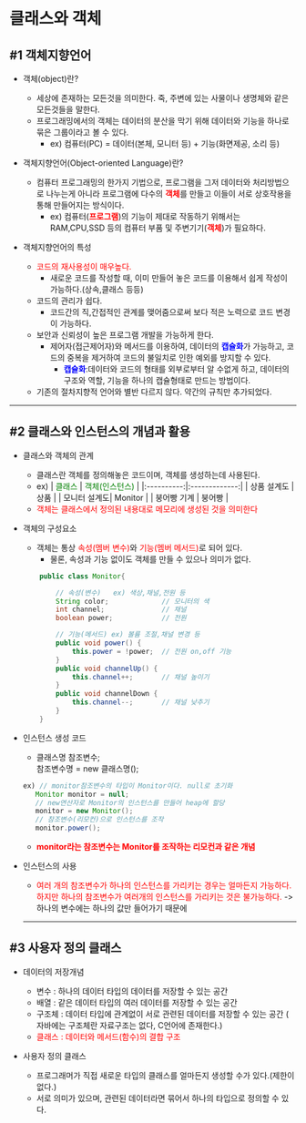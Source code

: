# 클래스와 객체

## #1 객체지향언어

- 객체(object)란?

  - 세상에 존재하는 모든것을 의미한다. 죽, 주변에 있는 사물이나 생명체와 같은 모든것들을 말한다.
  - 프로그래밍에서의 객체는 데이터의 분산을 막기 위해 데이터와 기능을 하나로 묶은 그룹이라고 볼 수 있다.
    - ex) 컴퓨터(PC) = 데이터(본체, 모니터 등) + 기능(화면제공, 소리 등)

- 객체지향언어(Object-oriented Language)란?

  - 컴퓨터 프로그래밍의 한가지 기법으로, 프로그램을 그저 데이터와 처리방법으로 나누는게 아니라 프로그램에 다수의 <span style="color:red">**객체**</span>를 만들고 이들이 서로 상호작용을 통해 만들어지는 방식이다.
    - ex) 컴퓨터(<span style="color:red">**프로그램**</span>)의 기능이 제대로 작동하기 위해서는 RAM,CPU,SSD 등의 컴퓨터 부품 및 주변기기(<span style="color:red">**객체**</span>)가 필요하다.

- 객체지향언어의 특성

  - <span style="color:red">코드의 재사용성이 매우높다.</span>
    - 새로운 코드를 작성할 때, 이미 만들어 놓은 코드를 이용해서 쉽게 작성이 가능하다.(상속,클래스 등등)
  - 코드의 관리가 쉽다.
    - 코드간의 직,간접적인 관계를 맺어줌으로써 보다 적은 노력으로 코드 변경이 가능하다.
  - 보안과 신뢰성이 높은 프로그램 개발을 가능하게 한다.
    - 제어자(접근제어자)와 메서드를 이용하여, 데이터의 <span style="color:blue">**캡슐화**</span>가 가능하고, 코드의 중복을 제거하여 코드의 불일치로 인한 예외를 방지할 수 있다.
      - <span style="color:blue">**캡슐화**</span>:데이터와 코드의 형태를 외부로부터 알 수없게 하고, 데이터의 구조와 역할, 기능을 하나의 캡슐형태로 만드는 방법이다.
  - 기존의 절차지향적 언어와 별반 다르지 않다. 약간의 규칙만 추가되었다.

---

## #2 클래스와 인스턴스의 개념과 활용

- 클래스와 객체의 관계

  - 클래스란 객체를 정의해놓은 코드이며, 객체를 생성하는데 사용된다.
  - ex)
    | <span style = "color:green">클래스</span> | <span style = "color:green">객체(인스턴스)</span> |
    |:----------:|:-------------:|
    | 상품 설계도 | 상품 |
    | 모니터 설계도| Monitor |
    | 붕어빵 기계 | 붕어빵 |
  - <span style = "color:red">객체는 클래스에서 정의된 내용대로 메모리에 생성된 것을 의미한다</span>

- 객체의 구성요소

  - 객체는 통상 <span style = "color:red">속성(멤버 변수)</span>와 <span style = "color:red">기능(멤버 메서드)</span>로 되어 있다.
    - 물론, 속성과 기능 없이도 객체를 만들 수 있으나 의미가 없다.

  ```java
      public class Monitor{

          // 속성(변수)   ex) 색상,채널,전원 등
          String color;             // 모니터의 색
          int channel;              // 채널
          boolean power;            // 전원

          // 기능(메서드) ex) 볼륨 조절,채널 변경 등
          public void power() {
              this.power = !power;  // 전원 on,off 기능
          }
          public void channelUp() {
              this.channel++;       // 채널 높이기
          }
          public void channelDown {
              this.channel--;       // 채널 낮추기
          }
      }
  ```

- 인스턴스 생성 코드

  - 클래스명 참조변수;<br/>참조변수명 = new 클래스명();

  ```java
  ex) // monitor참조변수의 타입이 Monitor이다. null로 초기화
     Monitor monitor = null;
     // new연산자로 Monitor의 인스턴스를 만들어 heap에 할당
     monitor = new Monitor();
     // 참조변수(리모컨)으로 인스턴스를 조작
     monitor.power();
  ```

  - <span style = "color:red">**monitor라는 참조변수는 Monitor를 조작하는 리모컨과 같은 개념**</span>

- 인스턴스의 사용
  - <span style = "color:red">여러 개의 참조변수가 하나의 인스턴스를 가리키는 경우는 얼마든지 가능하다. 하지만 하나의 참조변수가 여러개의 인스턴스를 가리키는 것은 불가능하다.</span> -> 하나의 변수에는 하나의 값만 들어가기 때문에
  ***

## #3 사용자 정의 클래스

- 데이터의 저장개념

  - 변수 : 하나의 데이터 타입의 데이터를 저장할 수 있는 공간
  - 배열 : 같은 데이터 타입의 여러 데이터를 저장할 수 있는 공간
  - 구조체 : 데이터 타입에 관계없이 서로 관련된 데이터를 저장할 수 있는 공간 ( 자바에는 구조체란 자료구조는 없다, C언어에 존재한다.)
  - <span style = "color:red">클래스 : 데이터와 메서드(함수)의 결합 구조</span>

- 사용자 정의 클래스
  - 프로그래머가 직접 새로운 타입의 클래스를 얼마든지 생성할 수가 있다.(제한이 없다.)
  - 서로 의미가 있으며, 관련된 데이터라면 묶어서 하나의 타입으로 정의할 수 있다.
